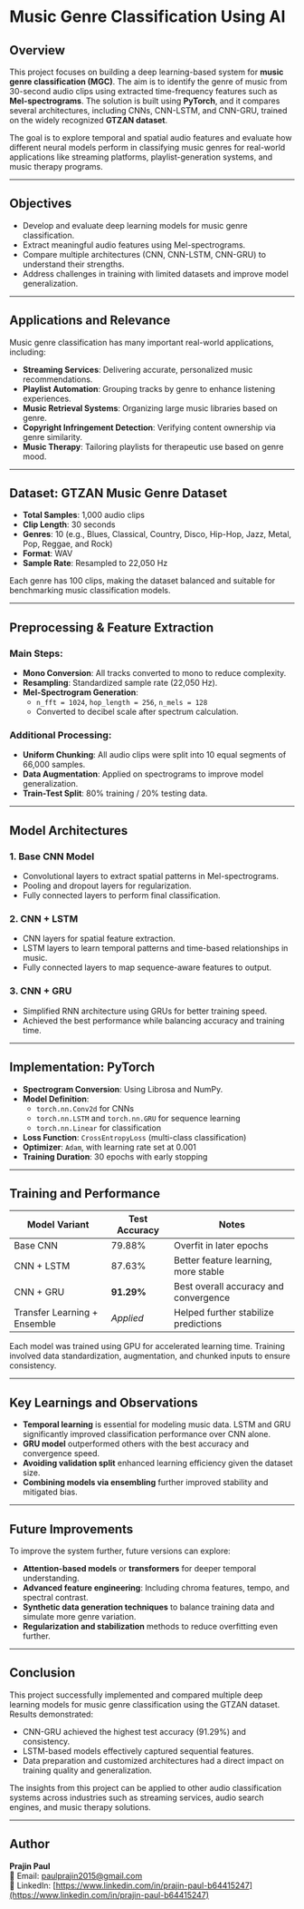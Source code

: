 # Music Genre Classification Using AI

## Overview

This project focuses on building a deep learning-based system for **music genre classification (MGC)**. The aim is to identify the genre of music from 30-second audio clips using extracted time-frequency features such as **Mel-spectrograms**. The solution is built using **PyTorch**, and it compares several architectures, including CNNs, CNN-LSTM, and CNN-GRU, trained on the widely recognized **GTZAN dataset**.

The goal is to explore temporal and spatial audio features and evaluate how different neural models perform in classifying music genres for real-world applications like streaming platforms, playlist-generation systems, and music therapy programs.

---

## Objectives

- Develop and evaluate deep learning models for music genre classification.
- Extract meaningful audio features using Mel-spectrograms.
- Compare multiple architectures (CNN, CNN-LSTM, CNN-GRU) to understand their strengths.
- Address challenges in training with limited datasets and improve model generalization.

---

## Applications and Relevance

Music genre classification has many important real-world applications, including:

- **Streaming Services**: Delivering accurate, personalized music recommendations.
- **Playlist Automation**: Grouping tracks by genre to enhance listening experiences.
- **Music Retrieval Systems**: Organizing large music libraries based on genre.
- **Copyright Infringement Detection**: Verifying content ownership via genre similarity.
- **Music Therapy**: Tailoring playlists for therapeutic use based on genre mood.

---

## Dataset: GTZAN Music Genre Dataset

- **Total Samples**: 1,000 audio clips  
- **Clip Length**: 30 seconds  
- **Genres**: 10 (e.g., Blues, Classical, Country, Disco, Hip-Hop, Jazz, Metal, Pop, Reggae, and Rock)  
- **Format**: WAV  
- **Sample Rate**: Resampled to 22,050 Hz  

Each genre has 100 clips, making the dataset balanced and suitable for benchmarking music classification models.

---

## Preprocessing & Feature Extraction

### Main Steps:
- **Mono Conversion**: All tracks converted to mono to reduce complexity.
- **Resampling**: Standardized sample rate (22,050 Hz).
- **Mel-Spectrogram Generation**:
  - `n_fft = 1024`, `hop_length = 256`, `n_mels = 128`
  - Converted to decibel scale after spectrum calculation.

### Additional Processing:
- **Uniform Chunking**: All audio clips were split into 10 equal segments of 66,000 samples.
- **Data Augmentation**: Applied on spectrograms to improve model generalization.
- **Train-Test Split**: 80% training / 20% testing data.

---

## Model Architectures

### 1. Base CNN Model

- Convolutional layers to extract spatial patterns in Mel-spectrograms.
- Pooling and dropout layers for regularization.
- Fully connected layers to perform final classification.

### 2. CNN + LSTM

- CNN layers for spatial feature extraction.
- LSTM layers to learn temporal patterns and time-based relationships in music.
- Fully connected layers to map sequence-aware features to output.

### 3. CNN + GRU

- Simplified RNN architecture using GRUs for better training speed.
- Achieved the best performance while balancing accuracy and training time.

---

## Implementation: PyTorch

- **Spectrogram Conversion**: Using Librosa and NumPy.
- **Model Definition**:
  - `torch.nn.Conv2d` for CNNs
  - `torch.nn.LSTM` and `torch.nn.GRU` for sequence learning
  - `torch.nn.Linear` for classification
- **Loss Function**: `CrossEntropyLoss` (multi-class classification)
- **Optimizer**: `Adam`, with learning rate set at 0.001
- **Training Duration**: 30 epochs with early stopping

---

## Training and Performance

| Model Variant          | Test Accuracy | Notes |
|------------------------|---------------|-------|
| Base CNN               | 79.88%        | Overfit in later epochs |
| CNN + LSTM             | 87.63%        | Better feature learning, more stable |
| CNN + GRU              | **91.29%**     | Best overall accuracy and convergence |
| Transfer Learning + Ensemble | *Applied* | Helped further stabilize predictions |

Each model was trained using GPU for accelerated learning time. Training involved data standardization, augmentation, and chunked inputs to ensure consistency.

---

## Key Learnings and Observations

- **Temporal learning** is essential for modeling music data. LSTM and GRU significantly improved classification performance over CNN alone.
- **GRU model** outperformed others with the best accuracy and convergence speed.
- **Avoiding validation split** enhanced learning efficiency given the dataset size.
- **Combining models via ensembling** further improved stability and mitigated bias.

---

## Future Improvements

To improve the system further, future versions can explore:

- **Attention-based models** or **transformers** for deeper temporal understanding.
- **Advanced feature engineering**: Including chroma features, tempo, and spectral contrast.
- **Synthetic data generation techniques** to balance training data and simulate more genre variation.
- **Regularization and stabilization** methods to reduce overfitting even further.

---

## Conclusion

This project successfully implemented and compared multiple deep learning models for music genre classification using the GTZAN dataset. Results demonstrated:

- CNN-GRU achieved the highest test accuracy (91.29%) and consistency.
- LSTM-based models effectively captured sequential features.
- Data preparation and customized architectures had a direct impact on training quality and generalization.

The insights from this project can be applied to other audio classification systems across industries such as streaming services, audio search engines, and music therapy solutions.

---

## Author

**Prajin Paul**  
📧 Email: [paulprajin2015@gmail.com](mailto:paulprajin2015@gmail.com)  
🔗 LinkedIn: [https://www.linkedin.com/in/prajin-paul-b64415247](https://www.linkedin.com/in/prajin-paul-b64415247)

